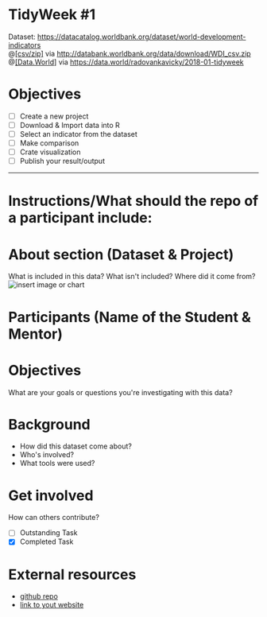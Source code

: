 # TidyWeek #1

Dataset: https://datacatalog.worldbank.org/dataset/world-development-indicators <br>
@[[csv/zip]](http://databank.worldbank.org/data/download/WDI_csv.zip) via http://databank.worldbank.org/data/download/WDI_csv.zip <br>
@[[Data.World]](https://data.world/radovankavicky/2018-01-tidyweek) via https://data.world/radovankavicky/2018-01-tidyweek<br>

# Objectives
- [ ] Create a new project
- [ ] Download & Import data into R
- [ ] Select an indicator from the dataset
- [ ] Make comparison
- [ ] Crate visualization
- [ ] Publish your result/output 
-------------------------------------------------------------------------------------------
# Instructions/What should the repo of a participant include:

# About section (Dataset & Project)
What is included in this data? What isn't included? Where did it come from?
![insert image or chart](https://github.com/rfordatascience/tidyweek/blob/master/rest/31736571%20(1).png)

# Participants (Name of the Student & Mentor)

# Objectives 
What are your goals or questions you're investigating with this data?

# Background
* How did this dataset come about?
* Who's involved?
* What tools were used?

# Get involved
How can others contribute?
- [ ] Outstanding Task
- [x] Completed Task

# External resources
* [github repo](https://github.com/you/your-repo)
* [link to yout website](https://mywebsite.com)
